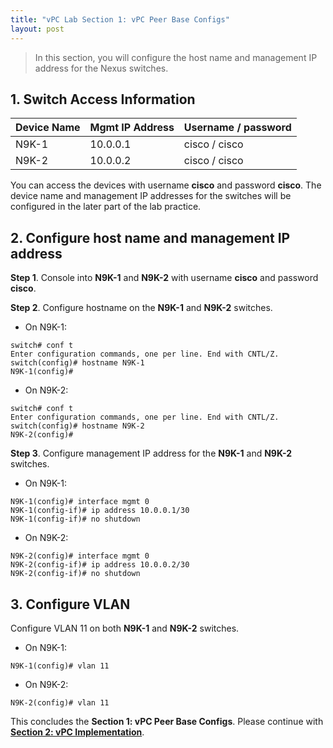 ```yaml
---
title: "vPC Lab Section 1: vPC Peer Base Configs"
layout: post
---
```


> In this section, you will configure the host name and management IP address for the Nexus switches.

## 1. Switch Access Information

| **Device Name**             | **Mgmt IP Address**      | **Username / password**      |
|-----------------------------|--------------------------|------------------------------|
| N9K-1                       | 10.0.0.1                 | cisco / cisco                |
| N9K-2                       | 10.0.0.2                 | cisco / cisco                |

You can access the devices with username **cisco** and password **cisco**. The device name and management IP addresses for the switches will be configured in the later part of the lab practice.


## 2. Configure host name and management IP address

**Step 1**. Console into **N9K-1** and **N9K-2** with username **cisco** and password **cisco**.

**Step 2**. Configure hostname on the **N9K-1** and **N9K-2** switches.

- On N9K-1:

```
switch# conf t
Enter configuration commands, one per line. End with CNTL/Z.
switch(config)# hostname N9K-1
N9K-1(config)#
```

- On N9K-2:

```
switch# conf t
Enter configuration commands, one per line. End with CNTL/Z.
switch(config)# hostname N9K-2
N9K-2(config)#
```

**Step 3**. Configure management IP address for the **N9K-1** and **N9K-2** switches.

- On N9K-1:

```
N9K-1(config)# interface mgmt 0
N9K-1(config-if)# ip address 10.0.0.1/30
N9K-1(config-if)# no shutdown
```

- On N9K-2:

```
N9K-2(config)# interface mgmt 0
N9K-2(config-if)# ip address 10.0.0.2/30
N9K-2(config-if)# no shutdown
```

## 3. Configure VLAN

Configure VLAN 11 on both **N9K-1** and **N9K-2** switches.

- On N9K-1:

```
N9K-1(config)# vlan 11
```

- On N9K-2:

```
N9K-2(config)# vlan 11
```



This concludes the **Section 1: vPC Peer Base Configs**. Please continue with [**Section 2: vPC Implementation**](https://cometdfw.github.io/training-labs/vpc-02-vpc-implementation/).
